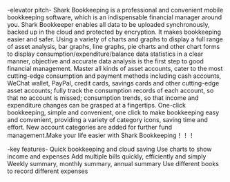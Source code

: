 -elevator pitch-
Shark Bookkeeping is a professional and convenient mobile bookkeeping software, which is an indispensable financial manager around you. Shark Bookkeeper enables all data to be uploaded synchronously, backed up in the cloud and protected by encryption. It makes bookkeeping easier and safer. Using a variety of charts and graphs to display a full range of asset analysis, bar graphs, line graphs, pie charts and other chart forms to display consumption/expenditure/balance data statistics in a clear manner, objective and accurate data analysis is the first step to good financial management. Master all kinds of asset accounts, cater to the most cutting-edge consumption and payment methods including cash accounts, WeChat wallet, PayPal, credit cards, savings cards and other cutting-edge asset accounts; fully track the consumption records of each account, so that no account is missed; consumption trends, so that income and expenditure changes can be grasped at a fingertips. One-click bookkeeping, simple and convenient, one click to make bookkeeping easy and convenient, providing a variety of category icons, saving time and effort. New account categories are added for further fund management.Make your life easier with Shark Bookkeeping！！！

-key features-
Quick bookkeeping and cloud saving
Use charts to show income and expenses
Add multiple bills quickly, efficiently and simply
Weekly summary, monthly summary, annual summary
Use different books to record different expenses
